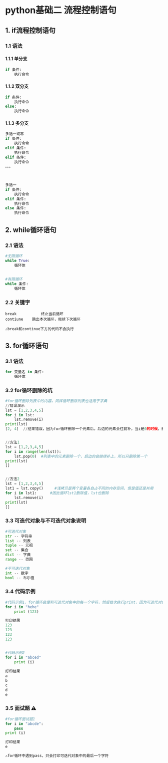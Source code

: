 # python基础二	流程控制语句

## 1. if流程控制语句

### 1.1 语法

#### 1.1.1 单分支

```python
if 条件:
    执行命令
```



#### 1.1.2 双分支

```python
if 条件:
    执行命令
else:
    执行命令
```



#### 1.1.3 多分支

```python
多选一或零
if 条件:
    执行命令
elif 条件:
    执行命令
elif 条件:
    执行命令
。。。

 
  
多选一 
if 条件:
    执行命令
elif 条件:
    执行命令
else 条件:
    执行命令  
```



## 2. while循环语句

### 2.1 语法

```python
#无限循环
while True:
    循环体
    
   
#有限循环
while 条件:
    循环体
```

### 2.2 关键字

```
break	 		终止当前循环
contiune	跳出本次循环，继续下次循环

⚠️break和continue下方的代码不会执行
```

### 

## 3. for循环语句

### 3.1 语法

```python
for 变量名 in 条件:
    循环体
```

### 3.2 for循环删除的坑

```python
#for循环删除列表中的内容，同样循环删除列表也适用于字典
//错误演示
lst = [1,2,3,4,5]
for i in lst:
    lst.remove(i)
print(lst)
[2, 4]	//结果错误，因为for循环删除一个元素后，后边的元素会往前补，当i是0的时候，删除1，此时2补上，2的下标变为了0，下一次for循环，会删除下标为1的，但是此时原本下标为1的元素2已经补前了，所以会删除3，依次类推，会隔空删除元素


//方法1
lst = [1,2,3,4,5]
for i in range(len(lst)):
    lst.pop(0)	#列表中的元素删除一个，后边的会继续补上，所以只删除第一个
print(lst)
[]


//方法2
lst = [1,2,3,4,5]
lst1 = lst.copy()	  #浅拷贝是两个变量各自占不同的内存空间，但是值还是共用
for i in lst1:	    #因此循环lst1删除值，lst也删除
    lst.remove(i)
print(lst)
[]
```



### 3.3 可迭代对象与不可迭代对象说明

```python
#可迭代对象
str -- 字符串
list -- 列表
tuple -- 元祖
set -- 集合
dict -- 字典
range -- 范围

#不可迭代对象
int -- 数字
bool -- 布尔值
```



### 3.4 代码示例

```python
#代码示例1，for循环会便利可迭代对象中的每一个字符，然后依次执行print，因为可迭代对象为4个字符，因此打印4行123
for i in "hehe"
    print (123)

打印结果
123
123
123
123


#代码示例2
for i in "abced"
    print (i)
  
打印结果
a
b
c
d
e
```



### 3.5 面试题 ⚠️

```python
#for循环面试题1
for i in "abcde":
    pass
print (i)

打印结果
e

⚠️for循环中遇到pass，只会打印可迭代对象中的最后一个字符
```

